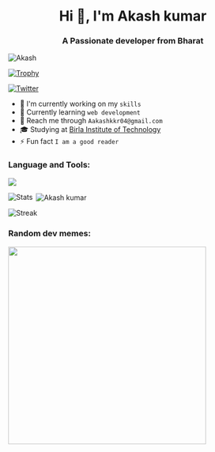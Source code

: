<h1 align="center">Hi 👋, I'm Akash kumar</h1>
<h3 align="center">A Passionate developer from Bharat</h3>

<p align="left"><img src="https://komarev.com/ghpvc/?username=theakash04&label=Profile%20views&color=0e75b6&style=flat" alt="Akash" /></p>

<p align="left"> <a href="https://github-profile-trophy.vercel.app/?username=ryo-ma&theme=algolia"><img src="https://github-profile-trophy.vercel.app/?username=theakash04" alt="Trophy" /></a> </p>

<p align="left"> <a href="https://twitter.com/theakash04" target="_blank"><img src="https://img.shields.io/twitter/follow/theakash04" alt="Twitter" /></a> </p>

- 🔭 I'm currently working on my `skills`
- 🌱 Currently learning `web development`
- 📧 Reach me through `Aakashkkr04@gmail.com`
- 🎓 Studying at [Birla Institute of Technology](https://www.bitmesra.ac.in/)
- ⚡ Fun fact `I am a good reader`

<!-- <h3 align="left">Connect with me:</h3>
<p align="left">
   <a href="https://theakash04.github.io/dex/">
      <img src="https://img.shields.io/website?up_message=Go&up_color=green&down_message=Stop&down_color=red&url=https%3A%2F%2Ftheakash04.github.io%2Fdex%2F" alt="Website" />
   </a>
</p> -->

  <h3 align="left">Language and Tools:</h3>
  <p align="left">
  <a href="#">
    <img src="https://skillicons.dev/icons?i=bash,javascript,figma,html,css,python,c,linux,git,vim,cpp,vscode&theme=light"  />
  </a>
</p>


<p><img align="left" src="https://github-readme-stats.vercel.app/api/top-langs?username=theakash04&show_icons=true&locale=en&layout=compact" alt="Stats"</p>

<p>&nbsp;<img align="center" src="https://github-readme-stats.vercel.app/api?username=theakash04&show_icons=true&locale=en" alt="Akash kumar" /></p>

<p><img align="center" src="https://github-readme-streak-stats.herokuapp.com/?user=theakash04" alt="Streak" /></p>

<h3 align="left">Random dev memes:</h3>
<img src='https://randommeme-five.vercel.app/' style="height: 400px;"/>
